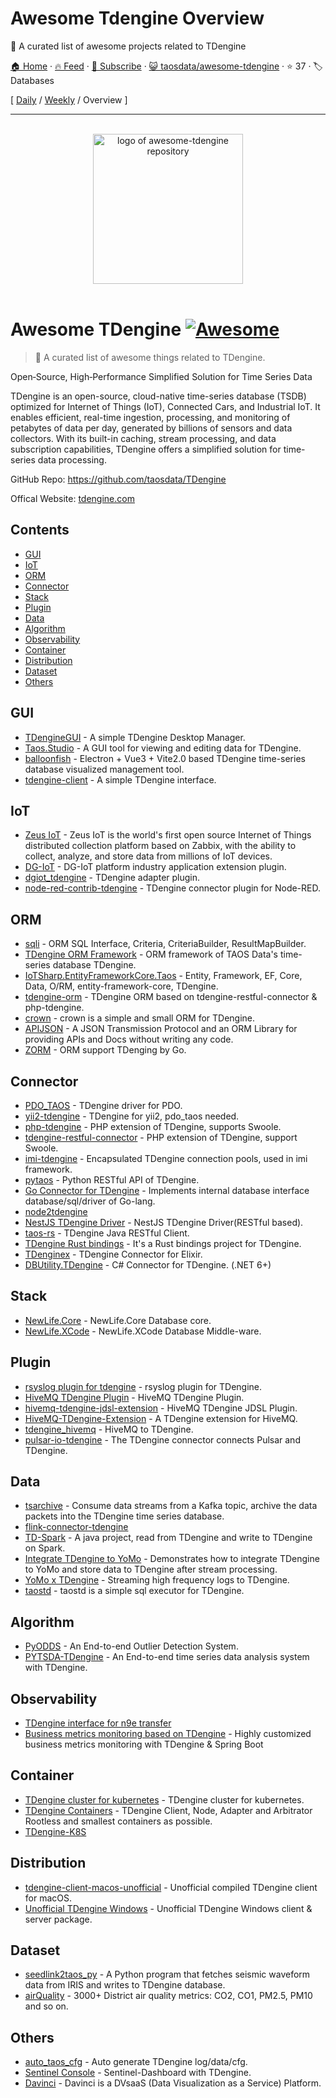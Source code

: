 # Awesome Tdengine Overview

🎉 A curated list of awesome projects related to TDengine

[🏠 Home](/README.md) · [🔥 Feed](https://www.trackawesomelist.com/taosdata/awesome-tdengine/rss.xml) · [📮 Subscribe](https://trackawesomelist.us17.list-manage.com/subscribe?u=d2f0117aa829c83a63ec63c2f&id=36a103854c) · [😺 taosdata/awesome-tdengine](https://github.com/taosdata/awesome-tdengine) · ⭐ 37 · 🏷️ Databases

[ [Daily](/content/taosdata/awesome-tdengine/README.md) / [Weekly](/content/taosdata/awesome-tdengine/week/README.md) / Overview ]

---

<p align="center">
  <br>
  <a href="https://tdengine.com"><img width="240" src="https://github.com/taosdata/awesome-tdengine/raw/main/./assets/logo.svg" alt="logo of awesome-tdengine repository"></a>
  <br>
  <br>
</p>

# Awesome TDengine [![Awesome](https://cdn.rawgit.com/sindresorhus/awesome/d7305f38d29fed78fa85652e3a63e154dd8e8829/media/badge.svg)](https://github.com/sindresorhus/awesome)

> 🎉 A curated list of awesome things related to TDengine.

Open‑Source, High‑Performance Simplified Solution for Time Series Data

TDengine is an open-source, cloud-native time-series database (TSDB) optimized for Internet of Things (IoT), Connected Cars, and Industrial IoT. It enables efficient, real-time ingestion, processing, and monitoring of petabytes of data per day, generated by billions of sensors and data collectors. With its built-in caching, stream processing, and data subscription capabilities, TDengine offers a simplified solution for time-series data processing.

GitHub Repo: <https://github.com/taosdata/TDengine>

Offical Website: [tdengine.com](https://tdengine.com)

## Contents

*   [GUI](#gui)
*   [IoT](#iot)
*   [ORM](#orm)
*   [Connector](#connector)
*   [Stack](#stack)
*   [Plugin](#plugin)
*   [Data](#data)
*   [Algorithm](#algorithm)
*   [Observability](#observability)
*   [Container](#container)
*   [Distribution](#distribution)
*   [Dataset](#dataset)
*   [Others](#others)

## GUI

*   [TDengineGUI](https://github.com/arielyang/TDengineGUI) - A simple TDengine Desktop Manager.
*   [Taos.Studio](https://github.com/maikebing/Taos.Studio) - A GUI tool for viewing and editing data for TDengine.
*   [balloonfish](https://github.com/xielaoshi99/balloonfish) - Electron + Vue3 + Vite2.0 based TDengine time-series database visualized management tool.
*   [tdengine-client](https://github.com/wurong1420/tdengine-client) - A simple TDengine interface.

## IoT

*   [Zeus IoT](https://github.com/zmops/zeus-iot) - Zeus IoT is the world's first open source Internet of Things distributed collection platform based on Zabbix, with the ability to collect, analyze, and store data from millions of IoT devices.
*   [DG-IoT](https://github.com/dgiot/dgiot-dashboard) - DG-IoT platform industry application extension plugin.
*   [dgiot\_tdengine](https://github.com/dgiot/dgiot_tdengine) - TDengine adapter plugin.
*   [node-red-contrib-tdengine](https://github.com/kp45-tech/node-red-contrib-tdengine) - TDengine connector plugin for Node-RED.

## ORM

*   [sqli](https://github.com/x-ream/sqli) - ORM SQL Interface, Criteria, CriteriaBuilder, ResultMapBuilder.
*   [TDengine ORM Framework](https://github.com/hxshun/TDengineORM) - ORM framework of TAOS Data's time-series database TDengine.
*   [IoTSharp.EntityFrameworkCore.Taos](https://github.com/IoTSharp/EntityFrameworkCore.Taos) - Entity, Framework, EF, Core, Data, O/RM, entity-framework-core, TDengine.
*   [tdengine-orm](https://github.com/Yurunsoft/tdengine-orm) - TDengine ORM based on tdengine-restful-connector & php-tdengine.<!--lint ignore awesome-list-item-->
*   [crown](https://github.com/machine-w/crown) - crown is a simple and small ORM for TDengine.
*   [APIJSON](https://github.com/Tencent/APIJSON) - A JSON Transmission Protocol and an ORM Library for providing APIs and Docs without writing any code.
*   [ZORM](https://gitee.com/chunanyong/zorm) - ORM support TDenging by Go.

## Connector

*   [PDO\_TAOS](https://github.com/bearlord/pdo_taos) - TDengine driver for PDO.
*   [yii2-tdengine](https://github.com/bearlord/yii2-tdengine) - TDengine for yii2, pdo\_taos needed.
*   [php-tdengine](https://github.com/Yurunsoft/php-tdengine) - PHP extension of TDengine, supports Swoole.
*   [tdengine-restful-connector](https://github.com/Yurunsoft/tdengine-restful-connector) - PHP extension of TDengine, support Swoole.
*   [imi-tdengine](https://github.com/imiphp/imi-tdengine) - Encapsulated TDengine connection pools, used in imi framework.
*   [pytaos](https://github.com/horennel/pytaos) - Python RESTful API of TDengine.
*   [Go Connector for TDengine](https://github.com/wenj91/taos-driver) - Implements internal database interface database/sql/driver of Go-lang.
*   [node2tdengine](https://github.com/machine-w/node2tdengine)
*   [NestJS TDengine Driver](https://github.com/IricBing/nestjs-tdengine) - NestJS TDengine Driver(RESTful based).
*   [taos-rs](https://github.com/yuerrd/taos-rs) - TDengine Java RESTful Client.
*   [TDengine Rust bindings](https://github.com/songtianyi/tdengine-rust-bindings) - It's a Rust bindings project for TDengine.
*   [TDenginex](https://github.com/lizhaochao/TDenginex) - TDengine Connector for Elixir.
*   [DBUtility.TDengine](https://github.com/cockroach888/GSA.MOLLE.ToolKits/tree/main/src/ToolKits.DBUtility) - C# Connector for TDengine. (.NET 6+)

## Stack

*   [NewLife.Core](https://github.com/NewLifeX/X) - NewLife.Core Database core.
*   [NewLife.XCode](https://github.com/NewLifeX/NewLife.XCode) - NewLife.XCode Database Middle-ware.

## Plugin

<!--lint ignore awesome-list-item-->

*   [rsyslog plugin for tdengine](https://github.com/mxmkeep/rsyslog-omtaos) - rsyslog plugin for TDengine.
*   [HiveMQ TDengine Plugin](https://github.com/huskar-t/hivemq-tdengine-extension) - HiveMQ TDengine Plugin.
*   [hivemq-tdengine-jdsl-extension](https://github.com/huskar-t/hivemq-tdengine-jdsl-extension) - HiveMQ TDengine JDSL Plugin.
*   [HiveMQ-TDengine-Extension](https://github.com/john-bigz/hivemq-tdengine-extension) - A TDengine extension for HiveMQ.
*   [tdengine\_hivemq](https://github.com/379547990/tdengine_hivemq) - HiveMQ to TDengine.
*   [pulsar-io-tdengine](https://github.com/JueShanCoder/pulsar-io-tdengine) - The TDengine connector connects Pulsar and TDengine.

## Data

*   [tsarchive](https://github.com/cenc-cea/tsarchive) - Consume data streams from a Kafka topic, archive the data packets into the TDengine time series database.
*   [flink-connector-tdengine](https://github.com/echisan/flink-connector-tdengine)
*   [TD-Spark](https://github.com/liuyq-617/TD-Spark) - A java project, read from TDengine and write to TDengine on Spark.
*   [Integrate TDengine to YoMo](https://github.com/yomorun/yomo-sink-tdengine-example) - Demonstrates how to integrate TDengine to YoMo and store data to TDengine after stream processing.
*   [YoMo x TDengine](https://github.com/fanweixiao/push-stream-logging) - Streaming high frequency logs to TDengine.<!--lint ignore awesome-list-item-->
*   [taostd](https://github.com/nzhzds/taostd) - taostd is a simple sql executor for TDengine.

## Algorithm

*   [PyODDS](https://github.com/datamllab/pyodds) - An End-to-end Outlier Detection System.
*   [PYTSDA-TDengine](https://github.com/Shawshank-Smile/PYTSDA-TDengine) - An End-to-end time series data analysis system with TDengine.

## Observability

*   [TDengine interface for n9e transfer](https://github.com/xiangxud/transfer)
*   [Business metrics monitoring based on TDengine](https://github.com/gunnerliu/horus) - Highly customized business metrics monitoring with TDengine & Spring Boot

## Container

*   [TDengine cluster for kubernetes](https://github.com/wwbgo/tdengine-k8s) - TDengine cluster for kubernetes.
*   [TDengine Containers](https://github.com/arktos-venture/docker-tdengine) - TDengine Client, Node, Adapter and Arbitrator Rootless and smallest containers as possible.
*   [TDengine-K8S](https://github.com/elihe2011/TDengine-K8S)

## Distribution

*   [tdengine-client-macos-unofficial](https://github.com/cybartists/tdengine-client-macos-unofficial) - Unofficial compiled TDengine client for macOS.
*   [Unofficial TDengine Windows](https://github.com/GitHubForzhenjiazhao/Soft) - Unofficial TDengine Windows client & server package.

## Dataset

*   [seedlink2taos\_py](https://github.com/schenton/seedlink2taos_py) - A Python program that fetches seismic waveform data from IRIS and writes to TDengine database.
*   [airQuality](https://github.com/233lawliet/airQuality) - 3000+ District air quality metrics: CO2, CO1, PM2.5, PM10 and so on.

## Others

*   [auto\_taos\_cfg](https://github.com/glzhao89/auto_taos_cfg) - Auto generate TDengine log/data/cfg.
*   [Sentinel Console](https://github.com/wenhao/sentinel-dashboard-tdengine) - Sentinel-Dashboard with TDengine.
*   [Davinci](https://github.com/edp963/davinci) - Davinci is a DVsaaS (Data Visualization as a Service) Platform.

